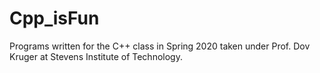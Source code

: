 # Cpp_isFun
Programs written for the C++ class in Spring 2020 taken under Prof. Dov Kruger at Stevens Institute of Technology.
